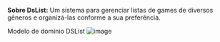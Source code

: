 **Sobre DsList:**
Um sistema para gerenciar listas de games de diversos gêneros e organizá-las conforme a sua preferência.

Modelo de domínio DSList
![image](https://github.com/user-attachments/assets/9ee122c2-faf9-48f6-af35-bac47e32e854)

